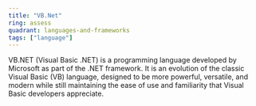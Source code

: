 ```yaml
---
title: "VB.Net"
ring: assess
quadrant: languages-and-frameworks
tags: ["language"]
--- 
```

VB.NET (Visual Basic .NET) is a programming language developed by Microsoft as part of the .NET framework. It is an evolution of the classic Visual Basic (VB) language, designed to be more powerful, versatile, and modern while still maintaining the ease of use and familiarity that Visual Basic developers appreciate.
